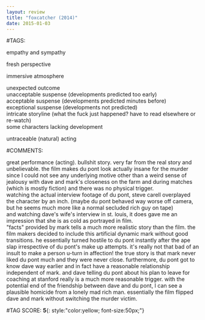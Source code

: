 ```yaml
---  
layout: review  
title: "foxcatcher (2014)"  
date: 2015-01-03  
---  
```

  
#TAGS:  
  
empathy and sympathy  
  
fresh perspective  
  
immersive atmosphere  
  
unexpected outcome  
unacceptable suspense (developments predicted too early)  
acceptable suspense (developments predicted minutes before)  
exceptional suspense (developments not predicted)  
intricate storyline (what the fuck just happened? have to read elsewhere or re-watch)  
some characters lacking development  
  
untraceable (natural) acting  
  
#COMMENTS:  
  
great performance (acting). bullshit story. very far from the real story and unbelievable. the film makes du pont look actually insane for the murder since I could not see any underlying motive other than a weird sense of jealousy with dave and mark's closeness on the farm and during matches (which is mostly fiction) and there was no physical trigger.  
 watching the actual interview footage of du pont, steve carell overplayed the character by an inch. (maybe du pont behaved way worse off camera, but he seems much more like a normal secluded rich guy on tape)  
 and watching dave's wife's interview in st. louis, it does gave me an impression that she is as cold as portrayed in film.  
"facts" provided by mark tells a much more realistic story than the film. the film makers decided to include this artificial dynamic mark without good transitions. he essentially turned hostile to du pont instantly after the ape slap irrespective of du pont's make up attempts. it's really not that bad of an insult to make a person u-turn in affection! the true story is that mark never liked du pont much and they were never close. furthermore, du pont got to know dave way earlier and in fact have a reasonable relationship independent of mark. and dave telling du pont about his plan to leave for coaching at stanford really is a much more reasonable trigger. with the potential end of the friendship between dave and du pont, I can see a plausible homicide from a lonely mad rich man. essentially the film flipped dave and mark without switching the murder victim.  
  
  
  
  
  
#TAG SCORE: **5**{: style:"color:yellow; font-size:50px;"}  
